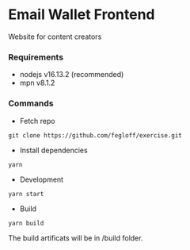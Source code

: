 # Email Wallet Frontend

Website for content creators

### Requirements
* nodejs v16.13.2 (recommended)
* mpn v8.1.2

### Commands 
* Fetch repo
```
git clone https://github.com/fegloff/exercise.git
```
* Install dependencies
```
yarn
```
* Development
```
yarn start
```
* Build
```
yarn build
```
The build artificats will be in /build folder.
